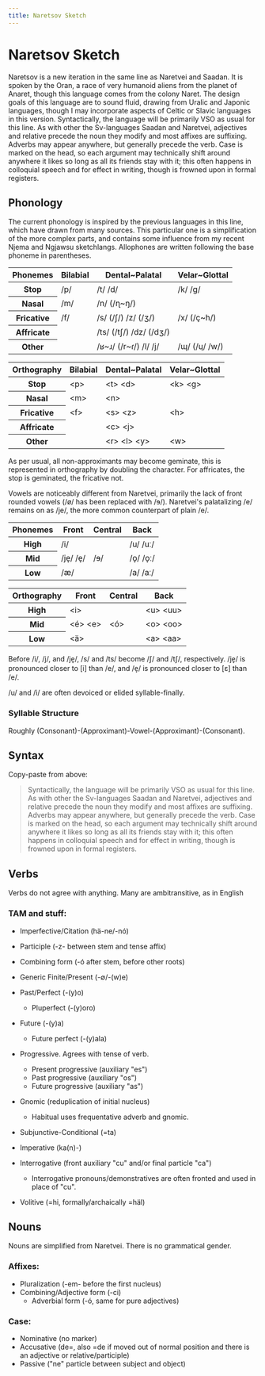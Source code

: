 ```yaml
---
title: Naretsov Sketch
---
```


# Naretsov Sketch

Naretsov is a new iteration in the same line as Naretvei and Saadan. It is spoken by the Oran, a race of very humanoid aliens from the planet of Anaret, though this language comes from the colony Naret. The design goals of this language are to sound fluid, drawing from Uralic and Japonic languages, though I may incorporate aspects of Celtic or Slavic languages in this version. Syntactically, the language will be primarily VSO as usual for this line. As with other the Sv-languages Saadan and Naretvei, adjectives and relative precede the noun they modify and most affixes are suffixing. Adverbs may appear anywhere, but generally precede the verb. Case is marked on the head, so each argument may technically shift around anywhere it likes so long as all its friends stay with it; this often happens in colloquial speech and for effect in writing, though is frowned upon in formal registers.

## Phonology

The current phonology is inspired by the previous languages in this line, which have drawn from many sources. This particular one is a simplification of the more complex parts, and contains some influence from my recent Njema and Ngjawsu sketchlangs. Allophones are written following the base phoneme in parentheses.

<table class="inblock">
  <thead><tr><th class="th1">Phonemes</th>
    <th>Bilabial</th>
    <th>Dental~Palatal</th>
    <th>Velar~Glottal</th></tr></thead>
   <tr><th class="rh">Stop</th>
     <td>/p/</td>
     <td>/t/ /d/</td>
     <td>/k/ /g/</td></tr>
   <tr><th class="rh">Nasal</th>
     <td>/m/</td>
     <td>/n/ (/ɳ~ŋ/)</td></tr>
   <tr><th class="rh">Fricative</th>
     <td>/f/</td>
     <td>/s/ (/ʃ/) /z/ (/ʒ/)</td>
     <td>/x/ (/ç~h/)</td></tr>
   <tr><th class="rh">Affricate</th><td></td>
     <td>/ts/ (/tʃ/) /dz/ (/dʒ/)</td></tr>
   <tr><th class="rh">Other</th><td></td>
     <td>/ʁ~ɹ/ (/r~ɾ/) /l/ /j/</td>
     <td>/ɰ/ (/ɥ/ /w/)</td></tr></table>
<table class="inblock">
  <thead><tr><th class="th1">Оrthography</th>
    <th>Bilabial</th>
    <th>Dental~Palatal</th>
    <th>Velar~Glottal</th></tr></thead>
   <tr><th class="rh">Stop</th>
     <td>&lt;p&gt;</td>
     <td>&lt;t&gt; &lt;d&gt;</td>
     <td>&lt;k&gt; &lt;g&gt;</td></tr>
   <tr><th class="rh">Nasal</th>
     <td>&lt;m&gt;</td>
     <td>&lt;n&gt;</td></tr>
   <tr><th class="rh">Fricative</th>
     <td>&lt;f&gt;</td>
     <td>&lt;s&gt; &lt;z&gt;</td>
     <td>&lt;h&gt;</td></tr>
   <tr><th class="rh">Affricate</th><td></td>
     <td>&lt;c&gt; &lt;j&gt;</td></tr>
   <tr><th class="rh">Other</th><td></td>
     <td>&lt;r&gt; &lt;l&gt; &lt;y&gt;</td>
     <td>&lt;w&gt;</td></tr></table>
     
As per usual, all non-approximants may become geminate, this is represented in orthography by doubling the character. For affricates, the stop is geminated, the fricative not.

Vowels are noticeably different from Naretvei, primarily the lack of front rounded vowels (/ø/ has been replaced with /ɘ/). Naretvei's palatalizing /e/ remains on as /je/, the more common counterpart of plain /e/.

<table class="inblock">
  <thead><tr><th class="th1">Phonemes</td>
    <th>Front</th>
    <th>Central</th>
    <th>Back</th></tr></thead>
  <tr><th class="rh">High</th>
    <td>/i/</td><td></td>
    <td>/u/ /uː/</td></tr>
  <tr><th class="rh">Mid</th>
    <td>/je̞/ /e̞/</td>
    <td>/ɘ/</td>
    <td>/o̞/ /o̞ː/</td></tr>
  <tr><th class="rh">Low</th>
    <td>/æ/</td><td></td>
    <td>/a/ /aː/</td></tr></table>
<table class="inblock">
  <thead><tr><th class="th1">Orthography</td>
    <th>Front</th>
    <th>Central</th>
    <th>Back</th></tr></thead>
  <tr><th class="rh">High</th>
    <td>&lt;i&gt;</td><td></td>
    <td>&lt;u&gt; &lt;uu&gt;</td></tr>
  <tr><th class="rh">Mid</th>
    <td>&lt;é&gt; &lt;e&gt;</td>
    <td>&lt;ó&gt;</td>
    <td>&lt;o&gt; &lt;oo&gt;</td></tr>
  <tr><th class="rh">Low</th>
    <td>&lt;ä&gt;</td><td></td>
    <td>&lt;a&gt; &lt;aa&gt;</td></tr></table>
    
Before /i/, /j/, and /je̞/, /s/ and /ts/ become /ʃ/ and /tʃ/, respectively. /je̞/ is pronounced closer to [i] than /e/, and /e̞/ is pronounced closer to [ɛ] than /e/.

/u/ and /i/ are often devoiced or elided syllable-finally.

### Syllable Structure

Roughly (Consonant)-(Approximant)-Vowel-(Approximant)-(Consonant).

## Syntax

Copy-paste from above:

> Syntactically, the language will be primarily VSO as usual for this line. As with other the Sv-languages Saadan and Naretvei, adjectives and relative precede the noun they modify and most affixes are suffixing. Adverbs may appear anywhere, but generally precede the verb. Case is marked on the head, so each argument may technically shift around anywhere it likes so long as all its friends stay with it; this often happens in colloquial speech and for effect in writing, though is frowned upon in formal registers.

## Verbs

Verbs do not agree with anything. Many are ambitransitive, as in English

### TAM and stuff:

 - Imperfective/Citation (hä-ne/-nó)
 - Participle (-z- between stem and tense affix)
 - Combining form (-ó after stem, before other roots)
 
 - Generic Finite/Present (-∅/-(w)e)
 - Past/Perfect (-(y)o)
   - Pluperfect (-(y)oro)
 - Future (-(y)a)
   - Future perfect (-(y)ala)

 - Progressive. Agrees with tense of verb.
   - Present progressive (auxiliary "es")
   - Past progressive (auxiliary "os")
   - Future progressive (auxiliary "as")
 - Gnomic (reduplication of initial nucleus)
   - Habitual uses frequentative adverb and gnomic.

 - Subjunctive-Conditional (=ta)
 - Imperative (ka(n)-)
 - Interrogative (front auxiliary "cu" and/or final particle "ca")
   - Interrogative pronouns/demonstratives are often fronted and used in place of "cu".
 - Volitive (=hi, formally/archaically =häl)

## Nouns

Nouns are simplified from Naretvei. There is no grammatical gender.

### Affixes:

 - Pluralization (-em- before the first nucleus)
 - Combining/Adjective form (-ci)
   - Adverbial form (-ó, same for pure adjectives)

### Case:

 - Nominative (no marker)
 - Accusative (de=, also =de if moved out of normal position and there is an adjective or relative/participle)
 - Passive ("ne" particle between subject and object)